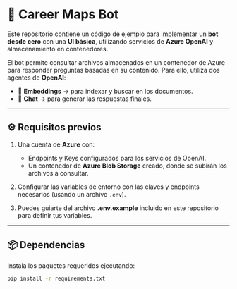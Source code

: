 # 🚀 Career Maps Bot  

Este repositorio contiene un código de ejemplo para implementar un **bot desde cero** con una **UI básica**, utilizando servicios de **Azure OpenAI** y almacenamiento en contenedores.  

El bot permite consultar archivos almacenados en un contenedor de Azure para responder preguntas basadas en su contenido. Para ello, utiliza dos agentes de **OpenAI**:  

- 🧩 **Embeddings** → para indexar y buscar en los documentos.  
- 💬 **Chat** → para generar las respuestas finales.  

---

## ⚙️ Requisitos previos  

1. Una cuenta de **Azure** con:  
   - Endpoints y Keys configurados para los servicios de OpenAI.  
   - Un contenedor de **Azure Blob Storage** creado, donde se subirán los archivos a consultar.  

2. Configurar las variables de entorno con las claves y endpoints necesarios (usando un archivo `.env`).  

3. Puedes guiarte del archivo **.env.example** incluido en este repositorio para definir tus variables.  

---

## 📦 Dependencias  

Instala los paquetes requeridos ejecutando:  

```bash
pip install -r requirements.txt
